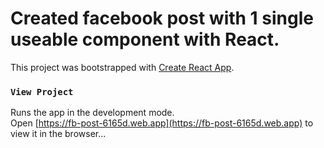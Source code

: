 # Created facebook post with 1 single useable component with React.

This project was bootstrapped with [Create React App](https://fb-post-6165d.web.app). 


### `View Project`

Runs the app in the development mode.\
Open [https://fb-post-6165d.web.app](https://fb-post-6165d.web.app) to view it in the browser...